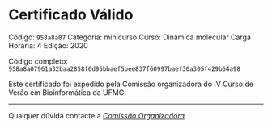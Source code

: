 # Certificado Válido

Código: `958a8a07`
Categoria: minicurso
Curso: Dinâmica molecular
Carga Horária: 4
Edição: 2020


Código completo: `958a8a07961a32baa2858f6d95bbaef5bee837f60997baef30a305f429b64a98`


Este certificado foi expedido pela Comissão organizadora do IV Curso de Verão em Bioinformática da UFMG.

----

Qualquer dúvida contacte a [_Comissão Organizadora_](<mailto:cursobioinfoufmg@gmail.com$subject=[Certificados]>)

